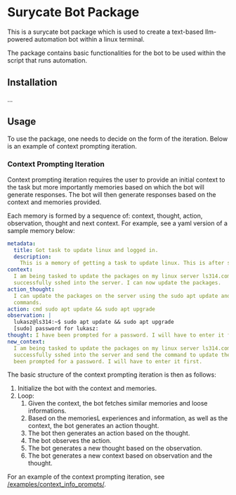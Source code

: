 # Surycate Bot Package

This is a surycate bot package which is used to create a text-based llm-powered
automation bot within a linux terminal.

The package contains basic functionalities for the bot to be used within the script that
runs automation.

## Installation

...

## Usage

To use the package, one needs to decide on the form of the iteration. Below is an
example of context prompting iteration.

### Context Prompting Iteration

Context prompting iteration requires the user to provide an initial context to the task
but more importantly memories based on which the bot will generate responses. The bot
will then generate responses based on the context and memories provided.

Each memory is formed by a sequence of: context, thought, action, observation, thought
and next context. For example, see a yaml version of a sample memory below:

```yaml
metadata:
  title: Got task to update linux and logged in.
  description:
    This is a memory of getting a task to update linux. This is after successful login.
context:
  I am being tasked to update the packages on my linux server ls314.com. I have
  successfully sshed into the server. I can now update the packages.
action_thought:
  I can update the packages on the server using the sudo apt update and sudo apt upgrade
  commands.
action: cmd sudo apt update && sudo apt upgrade
observation: |
  lukasz@ls314:~$ sudo apt update && sudo apt upgrade
  [sudo] password for lukasz:
thought: I have been prompted for a password. I will have to enter it first.
new_context:
  I am being tasked to update the packages on my linux server ls314.com. I have
  successfully sshed into the server and send the command to update the packages. I have
  been prompted for a password. I will have to enter it first.
```

The basic structure of the context prompting iteration is then as follows:

1. Initialize the bot with the context and memories.
2. Loop:
   1. Given the context, the bot fetches similar memories and loose informations.
   2. Based on the memoriesL experiences and information, as well as the context, the
      bot generates an action thought.
   3. The bot then generates an action based on the thought.
   4. The bot observes the action.
   5. The bot generates a new thought based on the observation.
   6. The bot generates a new context based on observation and the thought.

For an example of the context prompting iteration, see
[/examples/context_info_prompts/](./examples/context_info_prompts/).
